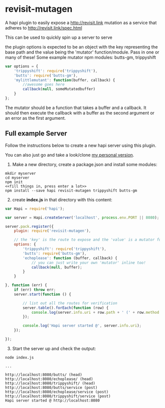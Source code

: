 revisit-mutagen
===============

A hapi plugin to easily expose a http://revisit.link mutation as a service that adheres to http://revisit.link/spec.html

This can be used to quickly spin up a server to serve


the plugin options is expected to be an object with the key representing the base
path and the value being the 'mutator' function/module. Pass in one or many of these!
Some example mutator npm modules: butts-gm, trippyshift

```javascript
var options = {
    'trippyshift': require('trippyshift'),
    'butts': require('butts-gm'),
    'mylittlemutant': function(buffer, callback) {
        //awesome goes here
        callback(null, someMutatedbuffer)
    }
};
```

The mutator should be a function that takes a buffer and a callback. It
should then execute the callback with a buffer as the second argument
or an error as the first argument.


Full example Server
-------------------
Follow the instructions below to create a new hapi server using this plugin.

You can also just go and take a look/clone [my personal version](https://github.com/Flet/technodrome).



1. Make a new directory, create a package.json and install some modules:
```
mkdir myserver
cd myserver
npm init
<<fill things in, press enter a lot>>
npm install --save hapi revisit-mutagen trippyshift butts-gm
```

2. create **index.js** in that directory with this content:

```javascript
var Hapi = require('hapi');

var server = Hapi.createServer('localhost', process.env.PORT || 8080);

server.pack.register({
    plugin: require('revisit-mutagen'),

    // the 'key' is the route to expose and the 'value' is a mutator function/module
    options: {
        'trippyshift': require('trippyshift'),
        'butts': require('butts-gm'),
        'echoplease': function (buffer, callback) {
            // you can just write your own 'mutator' inline too!
            callback(null, buffer);
        }
    }

}, function (err) {
    if (err) throw err;
    server.start(function () {

        // list out all the routes for verification
        server.table().forEach(function (row) {
            console.log(server.info.uri + row.path + ' (' + row.method + ')');
        });

        console.log('Hapi server started @', server.info.uri);
    });

});
```

3. Start the server up and check the output:
```
node index.js

...

http://localhost:8080/butts/ (head)
http://localhost:8080/echoplease/ (head)
http://localhost:8080/trippyshift/ (head)
http://localhost:8080/butts/service (post)
http://localhost:8080/echoplease/service (post)
http://localhost:8080/trippyshift/service (post)
Hapi server started @ http://localhost:8080
```
